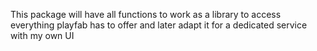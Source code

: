 This package will have all functions to work as a library to access everything playfab has to offer and later adapt it for a dedicated service with my own UI
